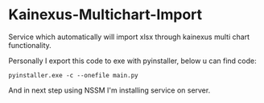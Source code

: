# Kainexus-Multichart-Import
Service which automatically will import xlsx through kainexus multi chart functionality. 

Personally I export this code to exe with pyinstaller, below u can find code:
```
pyinstaller.exe -c --onefile main.py
```
And in next step using NSSM I'm installing service on server.
